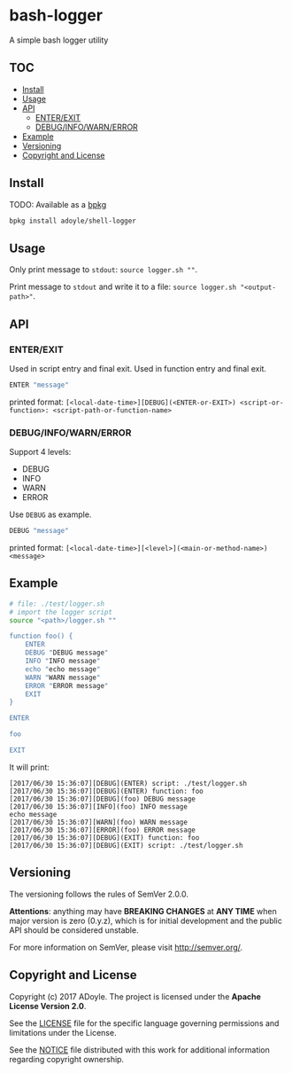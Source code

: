 # bash-logger

A simple bash logger utility

## TOC

<!-- MarkdownTOC GFM -->

- [Install](#install)
- [Usage](#usage)
- [API](#api)
    - [ENTER/EXIT](#enterexit)
    - [DEBUG/INFO/WARN/ERROR](#debuginfowarnerror)
- [Example](#example)
- [Versioning](#versioning)
- [Copyright and License](#copyright-and-license)

<!-- /MarkdownTOC -->

## Install

TODO: Available as a [bpkg](http://www.bpkg.io/)

```sh
bpkg install adoyle/shell-logger
```

## Usage

Only print message to `stdout`: `source logger.sh ""`.

Print message to `stdout` and write it to a file: `source logger.sh "<output-path>"`.

## API

### ENTER/EXIT

Used in script entry and final exit.
Used in function entry and final exit.

```sh
ENTER "message"
```

printed format: `[<local-date-time>][DEBUG](<ENTER-or-EXIT>) <script-or-function>: <script-path-or-function-name>`

### DEBUG/INFO/WARN/ERROR

Support 4 levels:

- DEBUG
- INFO
- WARN
- ERROR

Use `DEBUG` as example.

```sh
DEBUG "message"
```

printed format: `[<local-date-time>][<level>](<main-or-method-name>) <message>`



## Example

```sh
# file: ./test/logger.sh
# import the logger script
source "<path>/logger.sh ""

function foo() {
    ENTER
    DEBUG "DEBUG message"
    INFO "INFO message"
    echo "echo message"
    WARN "WARN message"
    ERROR "ERROR message"
    EXIT
}

ENTER

foo

EXIT
```

It will print:

```
[2017/06/30 15:36:07][DEBUG](ENTER) script: ./test/logger.sh
[2017/06/30 15:36:07][DEBUG](ENTER) function: foo
[2017/06/30 15:36:07][DEBUG](foo) DEBUG message
[2017/06/30 15:36:07][INFO](foo) INFO message
echo message
[2017/06/30 15:36:07][WARN](foo) WARN message
[2017/06/30 15:36:07][ERROR](foo) ERROR message
[2017/06/30 15:36:07][DEBUG](EXIT) function: foo
[2017/06/30 15:36:07][DEBUG](EXIT) script: ./test/logger.sh
```

## Versioning

The versioning follows the rules of SemVer 2.0.0.

**Attentions**: anything may have **BREAKING CHANGES** at **ANY TIME** when major version is zero (0.y.z), which is for initial development and the public API should be considered unstable.

For more information on SemVer, please visit http://semver.org/.


## Copyright and License

Copyright (c) 2017 ADoyle. The project is licensed under the **Apache License Version 2.0**.

See the [LICENSE][] file for the specific language governing permissions and limitations under the License.

See the [NOTICE][] file distributed with this work for additional information regarding copyright ownership.


<!-- Links -->

[LICENSE]: ./LICENSE
[NOTICE]: ./NOTICE
